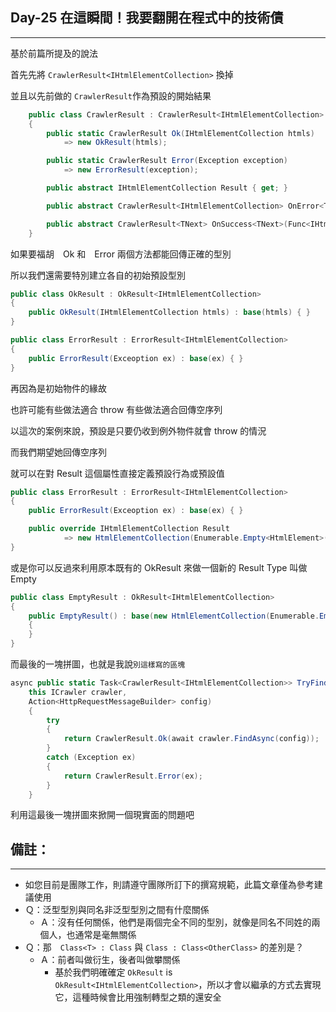 ## Day-25 在這瞬間！我要翻開在程式中的技術債
---

基於前篇所提及的說法

首先先將 ```CrawlerResult<IHtmlElementCollection>``` 換掉

並且以先前做的 ```CrawlerResult```作為預設的開始結果

```csharp
    public class CrawlerResult : CrawlerResult<IHtmlElementCollection>
    {
        public static CrawlerResult Ok(IHtmlElementCollection htmls)
            => new OkResult(htmls);

        public static CrawlerResult Error(Exception exception)
            => new ErrorResult(exception);

        public abstract IHtmlElementCollection Result { get; }

        public abstract CrawlerResult<IHtmlElementCollection> OnError<TException>(Func<TException, Exception> handler)

        public abstract CrawlerResult<TNext> OnSuccess<TNext>(Func<IHtmlElementCollection, TNext> map)
    }

```

如果要福胡　Ok 和　Error 兩個方法都能回傳正確的型別

所以我們還需要特別建立各自的初始預設型別

```csharp
public class OkResult : OkResult<IHtmlElementCollection>
{
    public OkResult(IHtmlElementCollection htmls) : base(htmls) { }
}

public class ErrorResult : ErrorResult<IHtmlElementCollection>
{
    public ErrorResult(Exceoption ex) : base(ex) { }
}
```

再因為是初始物件的緣故

也許可能有些做法適合 throw 有些做法適合回傳空序列

以這次的案例來說，預設是只要仍收到例外物件就會 throw 的情況

而我們期望她回傳空序列

就可以在對 Result 這個屬性直接定義預設行為或預設值

```csharp
public class ErrorResult : ErrorResult<IHtmlElementCollection>
{
    public ErrorResult(Exceoption ex) : base(ex) { }

    public override IHtmlElementCollection Result
            => new HtmlElementCollection(Enumerable.Empty<HtmlElement>());
}
```

或是你可以反過來利用原本既有的 OkResult 來做一個新的 Result Type 叫做 Empty

```csharp
public class EmptyResult : OkResult<IHtmlElementCollection>
{
    public EmptyResult() : base(new HtmlElementCollection(Enumerable.Empty<HtmlElement>()))
    {
    }
}
```

而最後的一塊拼圖，也就是我說```別這樣寫的區塊```

```csharp
async public static Task<CrawlerResult<IHtmlElementCollection>> TryFindAsync(
    this ICrawler crawler,
    Action<HttpRequestMessageBuilder> config)
    {
        try
        {
            return CrawlerResult.Ok(await crawler.FindAsync(config));
        }
        catch (Exception ex)
        {
            return CrawlerResult.Error(ex);
        }
    }
```

利用這最後一塊拼圖來掀開一個現實面的問題吧

## 備註：
---

 - 如您目前是團隊工作，則請遵守團隊所訂下的撰寫規範，此篇文章僅為參考建議使用
 - Ｑ：泛型型別與同名非泛型型別之間有什麼關係
   - Ａ：沒有任何關係，他們是兩個完全不同的型別，就像是同名不同姓的兩個人，也通常是毫無關係
 - Ｑ：那　```Class<T> : Class``` 與 ```Class : Class<OtherClass>``` 的差別是？
   - Ａ：前者叫做衍生，後者叫做攀關係
     - 基於我們明確確定 ```OkResult``` is　```OkResult<IHtmlElementCollection>```，所以才會以繼承的方式去實現它，這種時候會比用強制轉型之類的還安全
